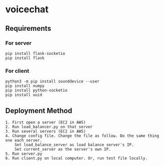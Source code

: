 # voicechat

## Requirements
### For server
    pip install flask-socketio
    pip install flask
### For client
    python3 -m pip install sounddevice --user
    pip install numpy
    pip install python-socketio
    pip install uuid

## Deployment Method
    1. First open a server (EC2 in AWS)
    2. Run load_balancer.py on that server
    3. Run several servers (EC2 in AWS)
    4. Change config file. Change the file as follow. Do the same thing one each server. 
        Set load_balance_server as load balance server's IP.
        Set current_server as the server's own IP.
    5. Run server.py
    6. Run client.py on local computer. Or, run test file locally. 
        
